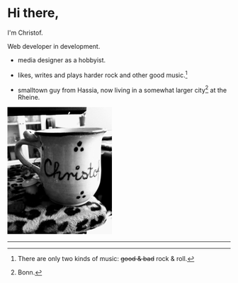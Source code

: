 # Hi there,

I'm Christof.

Web developer in development.
<!---
![visitors](https://visitor-badge.glitch.me/badge?page_id=Xristof23.visitor-badge&left_color=black&right_color=red)
--->
- media designer as a hobbyist.

- likes, writes and plays harder rock and other good music.[^1]

- smalltown guy from Hassia, now living in a somewhat larger city[^2] at the Rheine.

![My_Office](CTasse_tiny.jpg)

<!---
Xristof23/Xristof23 is a ✨ special ✨ repository because its `README.md` (this file) appears on your GitHub profile.
You can click the Preview link to take a look at your changes.
--->
[^1]: There are only two kinds of music:  	~~good & bad~~ rock & roll.
[^2]: Bonn.
---
